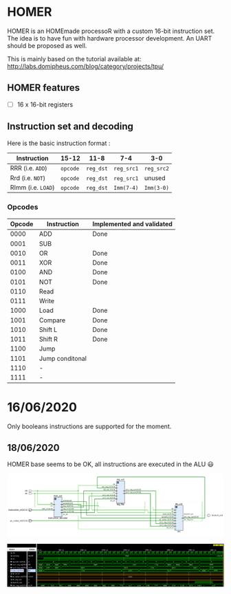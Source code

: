 # HOMER
HOMER is an HOMEmade processoR with a custom 16-bit instruction set. The idea is to have fun with hardware processor development. An UART should be proposed as well.

This is mainly based on the tutorial available at: http://labs.domipheus.com/blog/category/projects/tpu/

## HOMER features

- [ ] 16 x 16-bit registers

## Instruction set and decoding

Here is the basic instruction format :

| Instruction        | 15-12    | 11-8      | 7-4        | 3-0        |
| ------------------ | -------- | --------- | ---------- | ---------- |
| RRR (i.e. `ADD`)   | `opcode` | `reg_dst` | `reg_src1` | `reg_src2` |
| Rrd (i.e. `NOT`)   | `opcode` | `reg_dst` | `reg_src1` | unused     |
| RImm (i.e. `LOAD`) | `opcode` | `reg_dst` | `Imm(7-4)` | `Imm(3-0)` |

### Opcodes

| Opcode | Instruction     | Implemented and validated |
| ------ | --------------- | ------------------------- |
| 0000   | ADD             | Done                      |
| 0001   | SUB             |                           |
| 0010   | OR              | Done                      |
| 0011   | XOR             | Done                      |
| 0100   | AND             | Done                      |
| 0101   | NOT             | Done                      |
| 0110   | Read            |                           |
| 0111   | Write           |                           |
| 1000   | Load            | Done                      |
| 1001   | Compare         | Done                      |
| 1010   | Shift L         | Done                      |
| 1011   | Shift R         | Done                      |
| 1100   | Jump            |                           |
| 1101   | Jump conditonal |                           |
| 1110   | -               |                           |
| 1111   | -               |                           |



# 16/06/2020

Only booleans instructions are supported for the moment.

## 18/06/2020

HOMER base seems to be OK, all instructions are executed in the ALU :smiley:

![base](./img/homer_base.png)

![test](./img/testbench_base.png)